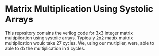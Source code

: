 # Matrix Multiplication Using Systolic Arrays

This repository contains the verilog code for 3x3 integer matrix multiplication using systolic arrays. Typically 2x2 matrix multrix multiplication would take 27 cycles. We, using our multiplier, were, able to able to do the multiplication in 9 cycles.

